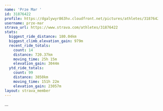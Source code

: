 ```yaml
---
name: 'Prze Mar '
id: 31876422
profile: https://dgalywyr863hv.cloudfront.net/pictures/athletes/31876422/22548952/4/large.jpg
username: prze-mar
strava_url: https://www.strava.com/athletes/31876422
stats:
  biggest_ride_distance: 180.04km
  biggest_climb_elevation_gain: 979m
  recent_ride_totals:
    count: 14
    distance: 720.37km
    moving_time: 25h 15m
    elevation_gain: 3044m
  ytd_ride_totals:
    count: 99
    distance: 3850km
    moving_time: 151h 22m
    elevation_gain: 23057m
layout: strava_member
--- 
```

...
